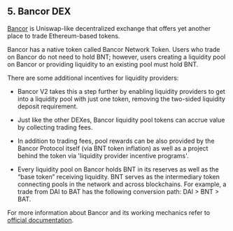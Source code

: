 ## 5. Bancor DEX

[Bancor](https://www.bancor.network/) is Uniswap-like decentralized exchange that offers yet another place to trade Ethereum-based tokens.

Bancor has a native token called Bancor Network Token. Users who trade on Bancor do not need to hold BNT; however, users creating a liquidity pool on Bancor or providing liquidity to an existing pool must hold BNT.

There are some additional incentives for liquidity providers:

- Bancor V2 takes this a step further by enabling liquidity providers to get into a liquidity pool with just one token, removing the two-sided liquidity deposit requirement.

- Just like the other DEXes, Bancor liquidity pool tokens can accrue value by collecting trading fees.

- In addition to trading fees, pool rewards can be also provided by the Bancor Protocol itself (via BNT token inflation) as well as a project behind the token via 'liquidity provider incentive programs'.

- Every liquidity pool on Bancor holds BNT in its reserves as well as the “base token” receiving liquidity. BNT serves as the intermediary token connecting pools in the network and across blockchains. For example, a trade from DAI to BAT has the following conversion path: DAI > BNT > BAT.

For more information about Bancor and its working mechanics refer to [official documentation](https://support.bancor.network/hc/en-us/sections/360000256751-Bancor-Network).